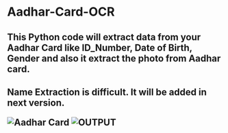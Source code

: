 # Aadhar-Card-OCR
<h2> This Python code will extract data from your Aadhar Card like ID_Number, Date of Birth, Gender and also it extract the photo from Aadhar card.<h2>

Name Extraction is difficult. It will be added in next version.


![Aadhar Card](https://user-images.githubusercontent.com/48207530/83176394-ffccac00-a13a-11ea-9644-75ee77b70ff3.jpg)
![OUTPUT](https://user-images.githubusercontent.com/48207530/80412139-002f1880-88eb-11ea-977d-9bd7d09904cc.PNG)
